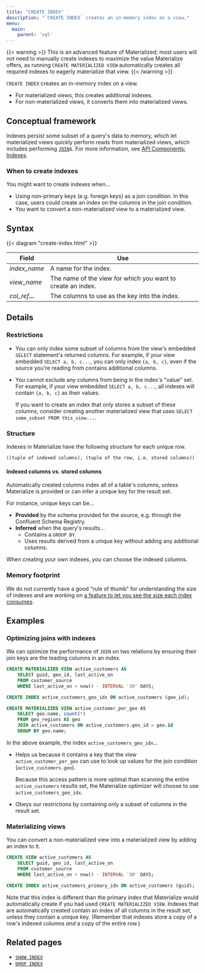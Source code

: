 ```yaml
---
title: "CREATE INDEX"
description: "`CREATE INDEX` creates an in-memory index on a view."
menu:
  main:
    parent: 'sql'
---
```


{{< warning >}} This is an advanced feature of Materialized; most users will not
need to manually create indexes to maximize the value Materialize offers, as
running `CREATE MATERIALIZED VIEW` automatically creates all required indexes to
eagerly materialize that view. {{< /warning >}}

`CREATE INDEX` creates an in-memory index on a view.

- For materialized views, this creates additional indexes.
- For non-materialized views, it converts them into materialized views.

## Conceptual framework

Indexes persist some subset of a query's data to memory, which let materialized
views quickly perform reads from materialized views, which includes performing
[`JOIN`](../join)s. For more information, see [API Components:
Indexes](../../overview/api-components#indexes).

### When to create indexes

You might want to create indexes when...

- Using non-primary keys (e.g. foreign keys) as a join condition. In this case,
  users could create an index on the columns in the join condition.
- You want to convert a non-materialized view to a materialized view.

## Syntax

{{< diagram "create-index.html" >}}

Field | Use
------|-----
_index&lowbar;name_ | A name for the index.
_view&lowbar;name_ | The name of the view for which you want to create an index.
_col&lowbar;ref_**...** | The columns to use as the key into the index.

## Details

### Restrictions

- You can only index some subset of columns from the view's embedded `SELECT`
  statement's returned columns. For example, if your view embedded `SELECT a, b,
  c...`, you can only index `{a, b, c}`, even if the source you're reading from
  contains additional columns.

- You cannot exclude any columns from being in the index's "value" set. For
  example, if your view embedded `SELECT a, b, c...`, all indexes will contain
  `{a, b, c}` as their values.

    If you want to create an index that only stores a subset of these columns,
    consider creating another materialized view that uses `SELECT some_subset
    FROM this_view...`.

### Structure

Indexes in Materialize have the following structure for each unique row.

```nofmt
((tuple of indexed columns), (tuple of the row, i.e. stored columns))
```

#### Indexed columns vs. stored columns

Automatically created columns index all of a table's columns, unless Materialize
is provided or can infer a unique key for the result set.

For instance, unique keys can be...

- **Provided** by the schema provided for the source, e.g. through the Confluent
  Schema Registry.
- **Inferred** when the query's results...
  - Contains a `GROUP BY`.
  - Uses results derived from a unique key without adding any additional
    columns.

When creating your own indexes, you can choose the indexed columns.

### Memory footprint

We do not currently have a good "rule of thumb" for understanding the size of
indexes and are working on [a feature to let you see the size each index
consumes](https://github.com/MaterializeInc/materialize/issues/1532).

## Examples

### Optimizing joins with indexes

We can optimize the performance of `JOIN` on two relations by ensuring their
join keys are the leading columns in an index.

```sql
CREATE MATERIALIZED VIEW active_customers AS
    SELECT guid, geo_id, last_active_on
    FROM customer_source
    WHERE last_active_on > now() - INTERVAL '30' DAYS;

CREATE INDEX active_customers_geo_idx ON active_customers (geo_id);

CREATE MATERIALIZED VIEW active_customer_per_geo AS
    SELECT geo.name, count(*)
    FROM geo_regions AS geo
    JOIN active_customers ON active_customers.geo_id = geo.id
    GROUP BY geo.name;
```

In the above example, the index `active_customers_geo_idx`...

- Helps us because it contains a key that the view `active_customer_per_geo` can
  use to look up values for the join condition (`active_customers.geo`).

    Because this access pattern is more optimal than scanning the entire
    `active_customers` results set, the Materialize optimizer will choose to use
    `active_customers_geo_idx`.

- Obeys our restrictions by containing only a subset of columns in the result
  set.

### Materializing views

You can convert a non-materialized view into a materialized view by adding an
index to it.

```sql
CREATE VIEW active_customers AS
    SELECT guid, geo_id, last_active_on
    FROM customer_source
    WHERE last_active_on > now() - INTERVAL '30' DAYS;

CREATE INDEX active_customers_primary_idx ON active_customers (guid);
```

Note that this index is different than the primary index that Materialize would
automatically create if you had used `CREATE MATERIALIZED VIEW`. Indexes that
are automatically created contain an index of all columns in the result set,
unless they contain a unique key. (Remember that indexes store a copy of a
row's indexed columns _and_ a copy of the entire row.)

## Related pages

- [`SHOW INDEX`](../show-index)
- [`DROP INDEX`](../drop-index)
